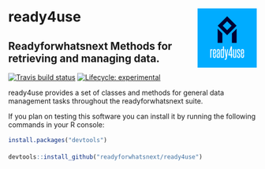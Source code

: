 # ready4use <img src="man/figures/fav120.png" align="right" />

## Readyforwhatsnext Methods for retrieving and managing data.

<!-- badges: start -->
[![Travis build status](https://travis-ci.com/readyforwhatsnext/ready4use.svg?branch=master)](https://travis-ci.com/readyforwhatsnext/ready4use)
[![Lifecycle: experimental](https://img.shields.io/badge/lifecycle-experimental-orange.svg)](https://www.tidyverse.org/lifecycle/#experimental)
<!-- badges: end -->

ready4use provides a set of classes and
methods for general data management tasks throughout the
readyforwhatsnext suite.

If you plan on testing this software you can install it by running the following commands in your R console:

```r
install.packages("devtools")

devtools::install_github("readyforwhatsnext/ready4use")

```
